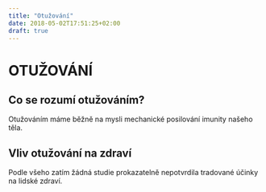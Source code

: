 ```yaml
---
title: "Otužování"
date: 2018-05-02T17:51:25+02:00
draft: true	
---
```


# OTUŽOVÁNÍ
## Co se rozumí otužováním?

Otužováním máme běžně na mysli mechanické posilování imunity našeho těla.

## Vliv otužování na zdraví

Podle všeho zatím žádná studie prokazatelně nepotvrdila tradované účinky na lidské zdraví.